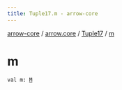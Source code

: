 ```yaml
---
title: Tuple17.m - arrow-core
---
```


[arrow-core](../../index.html) / [arrow.core](../index.html) / [Tuple17](index.html) / [m](./m.html)

# m

`val m: `[`M`](index.html#M)
